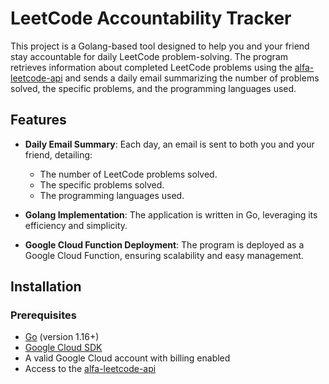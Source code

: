 # LeetCode Accountability Tracker

This project is a Golang-based tool designed to help you and your friend stay accountable for daily LeetCode problem-solving. The program retrieves information about completed LeetCode problems using the [alfa-leetcode-api](https://github.com/alfaarghya/alfa-leetcode-api) and sends a daily email summarizing the number of problems solved, the specific problems, and the programming languages used.

## Features

- **Daily Email Summary**: Each day, an email is sent to both you and your friend, detailing:
  - The number of LeetCode problems solved.
  - The specific problems solved.
  - The programming languages used.

- **Golang Implementation**: The application is written in Go, leveraging its efficiency and simplicity.

- **Google Cloud Function Deployment**: The program is deployed as a Google Cloud Function, ensuring scalability and easy management.

## Installation

### Prerequisites

- [Go](https://golang.org/doc/install) (version 1.16+)
- [Google Cloud SDK](https://cloud.google.com/sdk/docs/install)
- A valid Google Cloud account with billing enabled
- Access to the [alfa-leetcode-api](https://github.com/alfaarghya/alfa-leetcode-api)

